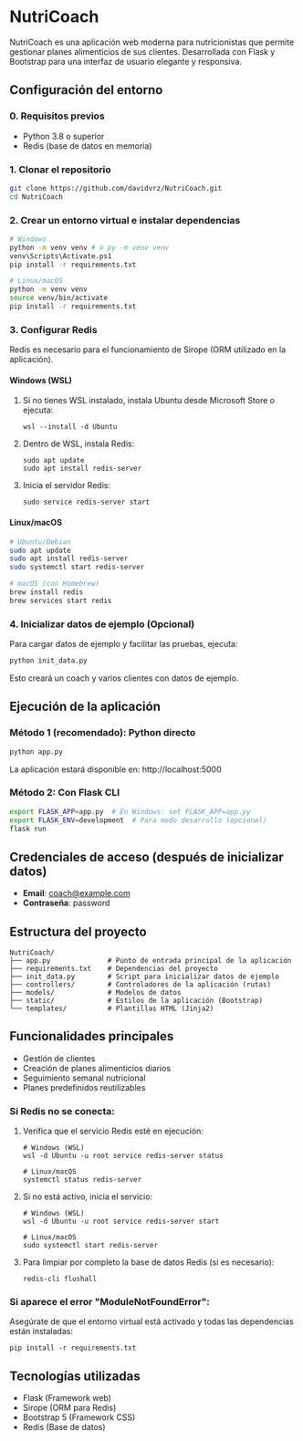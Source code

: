 # NutriCoach

NutriCoach es una aplicación web moderna para nutricionistas que permite gestionar planes alimenticios de sus clientes. Desarrollada con Flask y Bootstrap para una interfaz de usuario elegante y responsiva.

## Configuración del entorno

### 0. Requisitos previos

- Python 3.8 o superior
- Redis (base de datos en memoria)

### 1. Clonar el repositorio

```bash
git clone https://github.com/davidvrz/NutriCoach.git
cd NutriCoach
```

### 2. Crear un entorno virtual e instalar dependencias

```bash
# Windows
python -m venv venv # o py -m venv venv
venv\Scripts\Activate.ps1 
pip install -r requirements.txt

# Linux/macOS
python -m venv venv
source venv/bin/activate
pip install -r requirements.txt
```

### 3. Configurar Redis

Redis es necesario para el funcionamiento de Sirope (ORM utilizado en la aplicación).

#### Windows (WSL)

1. Si no tienes WSL instalado, instala Ubuntu desde Microsoft Store o ejecuta:
   ```
   wsl --install -d Ubuntu
   ```

2. Dentro de WSL, instala Redis:
   ```
   sudo apt update
   sudo apt install redis-server
   ```

3. Inicia el servidor Redis:
   ```
   sudo service redis-server start
   ```

#### Linux/macOS

```bash
# Ubuntu/Debian
sudo apt update
sudo apt install redis-server
sudo systemctl start redis-server

# macOS (con Homebrew)
brew install redis
brew services start redis
```

### 4. Inicializar datos de ejemplo (Opcional)

Para cargar datos de ejemplo y facilitar las pruebas, ejecuta:

```bash
python init_data.py
```

Esto creará un coach y varios clientes con datos de ejemplo.

## Ejecución de la aplicación

### Método 1 (recomendado): Python directo

```bash
python app.py
```

La aplicación estará disponible en: http://localhost:5000

### Método 2: Con Flask CLI

```bash
export FLASK_APP=app.py  # En Windows: set FLASK_APP=app.py
export FLASK_ENV=development  # Para modo desarrollo (opcional)
flask run
```

## Credenciales de acceso (después de inicializar datos)

- **Email**: coach@example.com
- **Contraseña**: password

## Estructura del proyecto

```
NutriCoach/
├── app.py              # Punto de entrada principal de la aplicación
├── requirements.txt    # Dependencias del proyecto
├── init_data.py        # Script para inicializar datos de ejemplo
├── controllers/        # Controladores de la aplicación (rutas)
├── models/             # Modelos de datos
├── static/             # Estilos de la aplicación (Bootstrap)
└── templates/          # Plantillas HTML (Jinja2)
```

## Funcionalidades principales

- Gestión de clientes
- Creación de planes alimenticios diarios
- Seguimiento semanal nutricional
- Planes predefinidos reutilizables
### Si Redis no se conecta:

1. Verifica que el servicio Redis esté en ejecución:
   ```
   # Windows (WSL)
   wsl -d Ubuntu -u root service redis-server status
   
   # Linux/macOS
   systemctl status redis-server
   ```

2. Si no está activo, inicia el servicio:
   ```
   # Windows (WSL)
   wsl -d Ubuntu -u root service redis-server start
   
   # Linux/macOS
   sudo systemctl start redis-server
   ```

3. Para limpiar por completo la base de datos Redis (si es necesario):
   ```
   redis-cli flushall
   ```

### Si aparece el error "ModuleNotFoundError":

Asegúrate de que el entorno virtual está activado y todas las dependencias están instaladas:
```
pip install -r requirements.txt
```

## Tecnologías utilizadas

- Flask (Framework web)
- Sirope (ORM para Redis)
- Bootstrap 5 (Framework CSS)
- Redis (Base de datos)